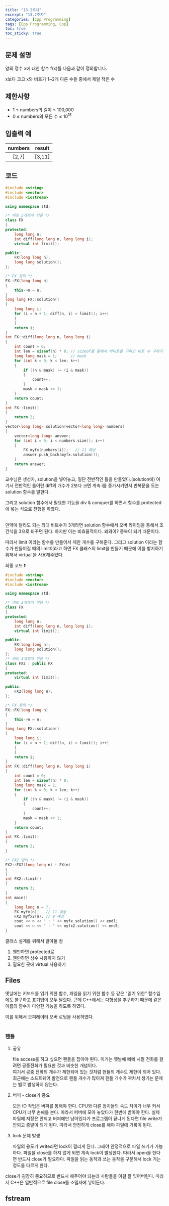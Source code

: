 ```yaml
---
title: "13.2주차"
excerpt: "13.2주차"
categories: [Cpp Programming]
tags: [Cpp Programming, Cpp]
toc: true
toc_sticky: true
---
```


## 문제 설명

양의 정수 x에 대한 함수 f(x)를 다음과 같이 정의합니다. <br>

x보다 크고 x와 비트가 1~2개 다른 수들 중에서 제일 작은 수

## 제한사항

- 1 ≤ numbers의 길이 ≤ 100,000
- 0 ≤ numbers의 모든 수 ≤ 10<sup>15</sup>

## 입출력 예

| numbers | result |
| :-----: | :----: |
|  [2,7]  | [3,11] |

## 코드

```cpp
#include <string>
#include <vector>
#include <iostream>

using namespace std;

/* 비트 2개까지 허용 */
class FX
{
protected:
    long long n;
    int diff(long long n, long long i);
    virtual int limit();

public:
    FX(long long n);
    long long solution();
};

/* FX 정의 */
FX::FX(long long n)
{
    this->n = n;
}
long long FX::solution()
{
    long long i;
    for (i = n + 1; diff(n, i) > limit(); i++)
    {
    }
    return i;
}
int FX::diff(long long n, long long i)
{
    int count = 0;
    int len = sizeof(n) * 8; // sizeof를 통해서 바이트를 구하고 비트 수 구하기
    long long mask = 1;      // mask
    for (int k = 0; k < len; k++)
    {
        if ((n & mask) != (i & mask))
        {
            count++;
        }
        mask = mask << 1;
    }
    return count;
}
int FX::limit()
{
    return 2;
}
vector<long long> solution(vector<long long> numbers)
{
    vector<long long> answer;
    for (int i = 0; i < numbers.size(); i++)
    {
        FX myfx(numbers[i]);   // 11 예상
        answer.push_back(myfx.solution());
    }
    return answer;
}
```

교수님은 생성자, solution을 넣어놓고, 일단 전반적인 틀을 만들었다.(solution에) 여기서 전반적인 틀이란 diff의 개수가 2보다 크면 계속 i를 증가시키면서 반복문을 도는 solution 함수를 말한다. <br>

그리고 solution 함수에서 필요한 기능을 div & conquer를 하면서 함수를 protected에 넣는 식으로 진행을 하였다. <br>
<br>

만약에 달라도 되는 최대 비트수가 3개라면 solution 함수에서 오버 라이딩을 통해서 조건식을 3으로 바꾸면 된다. 하지만 이는 비효율적이다. 왜와이? 중복이 되기 때문이다.<br>

따라서 limit 이라는 함수를 만들어서 제한 개수를 구해준다. 그리고 solution 이라는 함수가 만들어질 때의 limit이라고 하면 FX 클래스의 limit을 만들기 때문에 이를 방지하기 위해서 virtual 을 사용해주었다. <br>

최종 코드 ⏬

```cpp
#include <string>
#include <vector>
#include <iostream>

using namespace std;

/* 비트 2개까지 허용 */
class FX
{
protected:
    long long n;
    int diff(long long n, long long i);
    virtual int limit();

public:
    FX(long long n);
    long long solution();
};
/* 비트 3개까지 허용 */
class FX2 : public FX
{
protected:
    virtual int limit();

public:
    FX2(long long n);
};

/* FX 정의 */
FX::FX(long long n)
{
    this->n = n;
}
long long FX::solution()
{
    long long i;
    for (i = n + 1; diff(n, i) > limit(); i++)
    {
    }
    return i;
}
int FX::diff(long long n, long long i)
{
    int count = 0;
    int len = sizeof(n) * 8;
    long long mask = 1;
    for (int k = 0; k < len; k++)
    {
        if ((n & mask) != (i & mask))
        {
            count++;
        }
        mask = mask << 1;
    }
    return count;
}
int FX::limit()
{
    return 2;
}

/* FX2 정의 */
FX2::FX2(long long n) : FX(n)
{
}
int FX2::limit()
{
    return 3;
}
int main()
{
    long long n = 7;
    FX myfx(n);   // 11 예상
    FX2 myfx2(n); // 9 예상
    cout << n << " : " << myfx.solution() << endl;
    cout << n << " : " << myfx2.solution() << endl;
}
```

클래스 설계를 위해서 알아둘 점 <br>

1. 웬만하면 protected로
2. 웬만하면 상수 사용하지 않기
3. 필요한 곳에 virtual 사용하기

## Files

옛날에는 키보드를 읽기 위한 함수, 파일을 읽기 위한 함수 등 같은 "읽기 위한" 함수임에도 불구하고 표기법이 모두 달랐다. 근데 C++에서는 다형성을 추구하기 때문에 같은 이름의 함수가 다양한 기능을 하도록 하였다. <br>

이를 위해서 오퍼레이터 오버 로딩을 사용하였다. <br>
<br>

### 핸들

1. 공유 <br>

   file access를 하고 싶으면 핸들을 잡아야 된다. 이거는 옛날에 삐삐 시절 전화를 걸려면 공중전화가 필요한 것과 비슷한 개념이다. <br>
   여기서 공중 전화의 개수가 제한되어 있는 것처럼 핸들의 개수도 제한이 되어 있다. 최근에는 소프트웨어 발전으로 핸들 개수가 많아져 핸들 개수가 꽉차서 생기는 문제는 별로 발생하지 않는다.

2. 버퍼 - close가 중요 <br>

   모든 IO 작업은 버퍼를 통해야 한다. CPU와 다른 장치들의 속도 차이가 너무 커서 CPU가 너무 손해를 본다. 따라서 퍼버에 모아 놓았다가 한번에 받아야 한다. 실제 파일에 저장은 안되고 버퍼에만 남아있다가 프로그램이 끝나게 된다면 file write가 안되고 증발이 되게 된다. 따라서 안전하게 close를 해야 파일에 기록이 된다.

3. lock 문제 발생 <br>

   파일의 용도가 write라면 lock이 걸리게 된다. 그래야 안정적으로 파일 쓰기가 가능하다. 파일을 close를 하지 않게 되면 계속 lock이 발생한다. 따라서 open을 한다면 반드시 close가 필요하다. 파일을 읽는 동작과 쓰는 동작을 구분해서 lock 거는 정도를 다르게 한다. <br>

close가 굉장히 중요하므로 반드시 해주어야 되는데 사람들을 이걸 잘 잊어버린다. 따라서 C++은 일반적으로 file close를 소멸자에 넣어둔다.

## fstream

